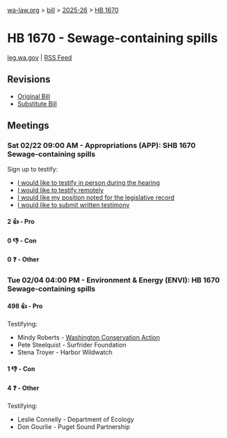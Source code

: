 [wa-law.org](/) > [bill](/bill/) > [2025-26](/bill/2025-26/) > [HB 1670](/bill/2025-26/hb/1670/)

# HB 1670 - Sewage-containing spills
[leg.wa.gov](https://app.leg.wa.gov/billsummary?BillNumber=1670&Year=2025&Initiative=false) | [RSS Feed](./rss.xml)

## Revisions
* [Original Bill](1/)
* [Substitute Bill](S/)

## Meetings
### Sat 02/22 09:00 AM - Appropriations (APP): SHB 1670 Sewage-containing spills
Sign up to testify:
* [I would like to testify in person during the hearing](https://app.leg.wa.gov/csi/Testifier/Add?chamber=House&mId=32886&aId=164789&caId=26048&tId=1)
* [I would like to testify remotely](https://app.leg.wa.gov/csi/Testifier/Add?chamber=House&mId=32886&aId=164789&caId=26048&tId=2)
* [I would like my position noted for the legislative record](https://app.leg.wa.gov/csi/Testifier/Add?chamber=House&mId=32886&aId=164789&caId=26048&tId=3)
* [I would like to submit written testimony](https://app.leg.wa.gov/csi/Testifier/Add?chamber=House&mId=32886&aId=164789&caId=26048&tId=4)

#### 2 👍 - Pro

#### 0 👎 - Con

#### 0 ❓ - Other

### Tue 02/04 04:00 PM - Environment & Energy (ENVI): HB 1670 Sewage-containing spills
#### 498 👍 - Pro
Testifying:
* Mindy Roberts - [Washington Conservation Action](/org/washington_conservation_action/)
* Pete Steelquist - Surfrider Foundation
* Stena Troyer - Harbor Wildwatch

#### 1 👎 - Con

#### 4 ❓ - Other
Testifying:
* Leslie Connelly - Department of Ecology
* Don Gourlie - Puget Sound Partnership
